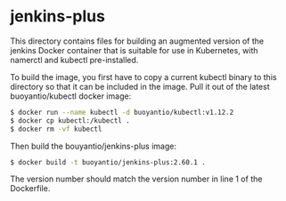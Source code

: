 # jenkins-plus

This directory contains files for building an augmented version of the jenkins
Docker container that is suitable for use in Kubernetes, with namerctl and
kubectl pre-installed.

To build the image, you first have to copy a current kubectl binary to this
directory so that it can be included in the image. Pull it out of the latest
buoyantio/kubectl docker image:

```bash
$ docker run --name kubectl -d buoyantio/kubectl:v1.12.2
$ docker cp kubectl:/kubectl .
$ docker rm -vf kubectl
```

Then build the bouyantio/jenkins-plus image:

```bash
$ docker build -t buoyantio/jenkins-plus:2.60.1 .
```

The version number should match the version number in line 1 of the Dockerfile.
